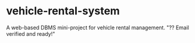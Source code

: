 # vehicle-rental-system
A web-based DBMS mini-project for vehicle rental management.
"?? Email verified and ready!" 
